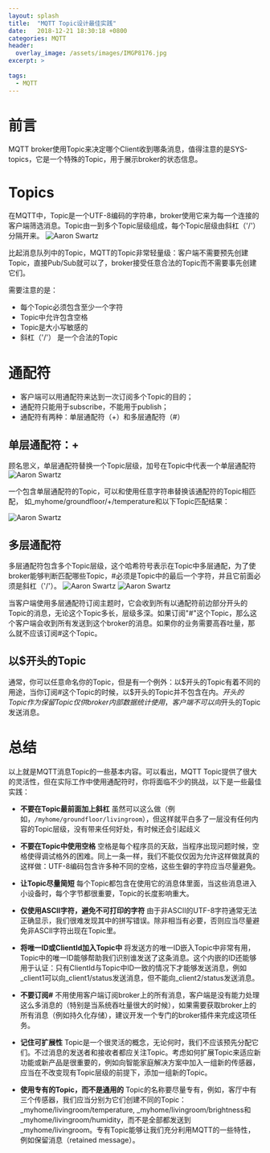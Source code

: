 ```yaml
---
layout: splash
title:  "MQTT Topic设计最佳实践"
date:   2018-12-21 18:30:18 +0800
categories: MQTT
header:
  overlay_image: /assets/images/IMGP8176.jpg
excerpt: >
     
tags: 
  - MQTT
---
```

# 前言
MQTT broker使用Topic来决定哪个Client收到哪条消息，值得注意的是SYS-topics，它是一个特殊的Topic，用于展示broker的状态信息。

# Topics
在MQTT中，Topic是一个UTF-8编码的字符串，broker使用它来为每一个连接的客户端筛选消息。Topic由一到多个Topic层级组成，每个Topic层级由斜杠（'/'）分隔开来。
![Aaron Swartz](https://www.hivemq.com/img/blog/topic_basics.png)

比起消息队列中的Topic，MQTT的Topic非常轻量级：客户端不需要预先创建Topic，直接Pub/Sub就可以了，broker接受任意合法的Topic而不需要事先创建它们。

需要注意的是：
* 每个Topic必须包含至少一个字符
* Topic中允许包含空格
* Topic是大小写敏感的
* 斜杠（'/'） 是一个合法的Topic

# 通配符
* 客户端可以用通配符来达到一次订阅多个Topic的目的；
* 通配符只能用于subscribe，不能用于publish；
* 通配符有两种：单层通配符（+）和多层通配符（#）

## 单层通配符：+
顾名思义，单层通配符替换一个Topic层级，加号在Topic中代表一个单层通配符
![Aaron Swartz](https://www.hivemq.com/img/blog/topic_wildcard_plus.png)

一个包含单层通配符的Topic，可以和使用任意字符串替换该通配符的Topic相匹配，
如_myhome/groundfloor/+/temperature和以下Topic匹配结果：

![Aaron Swartz](https://www.hivemq.com/img/blog/topic_wildcard_plus_example.png)


## 多层通配符
多层通配符包含多个Topic层级，这个哈希符号表示在Topic中多层通配，为了使broker能够判断匹配哪些Topic，#必须是Topic中的最后一个字符，并且它前面必须是斜杠（'/'）。
![Aaron Swartz](https://www.hivemq.com/img/blog/topic_wildcard_hash.png)
![Aaron Swartz](https://www.hivemq.com/img/blog/topic_wildcard_hash_example.png)

当客户端使用多层通配符订阅主题时，它会收到所有以通配符前边部分开头的Topic的消息，无论这个Topic多长，层级多深。如果订阅"#"这个Topic，那么这个客户端会收到所有发送到这个broker的消息。如果你的业务需要高吞吐量，那么就不应该订阅#这个Topic。

## 以$开头的Topic
通常，你可以任意命名你的Topic，但是有一个例外：以$开头的Topic有着不同的用途，当你订阅#这个Topic的时候，以$开头的Topic并不包含在内。$开头的Topic作为保留Topic仅供broker内部数据统计使用，客户端不可以向$开头的Topic发送消息。

# 总结
以上就是MQTT消息Topic的一些基本内容。可以看出，MQTT Topic提供了很大的灵活性，但在实际工作中使用通配符时，你将面临不少的挑战，以下是一些最佳实践：

* **不要在Topic最前面加上斜杠**
虽然可以这么做（例如，`/myhome/groundfloor/livingroom`），但这样就平白多了一层没有任何内容的Topic层级，没有带来任何好处，有时候还会引起歧义

* **不要在Topic中使用空格**
空格是每个程序员的天敌，当程序出现问题时候，空格使得调试格外的困难。同上一条一样，我们不能仅仅因为允许这样做就真的这样做：UTF-8编码包含许多种不同的空格，这些生僻的字符应当尽量避免。

* **让Topic尽量简短**
每个Topic都包含在使用它的消息体里面，当这些消息进入小设备时，每个字节都很重要，Topic的长度影响重大。

* **仅使用ASCII字符，避免不可打印的字符**
由于非ASCII的UTF-8字符通常无法正确显示，我们很难发现其中的拼写错误。除非相当有必要，否则应当尽量避免非ASCII字符出现在Topic里。

* **将唯一ID或ClientId加入Topic中**
将发送方的唯一ID嵌入Topic中非常有用，Topic中的唯一ID能够帮助我们识别谁发送了这条消息。这个内嵌的ID还能够用于认证：只有ClientId与Topic中ID一致的情况下才能够发送消息，例如_client1可以向_client1/status发送消息，但不能向_client2/status发送消息。

* **不要订阅#**
不用使用客户端订阅broker上的所有消息，客户端是没有能力处理这么多消息的（特别是当系统吞吐量很大的时候），如果需要获取broker上的所有消息（例如持久化存储），建议开发一个专门的broker插件来完成这项任务。

* **记住可扩展性**
Topic是一个很灵活的概念，无论何时，我们不应该预先分配它们。不过消息的发送者和接收者都应关注Topic。考虑如何扩展Topic来适应新功能或新产品是很重要的，例如向智能家庭解决方案中加入一组新的传感器，应当在不改变现有Topic层级的前提下，添加一组新的Topic。

* **使用专有的Topic，而不是通用的**
Topic的名称要尽量专有，例如，客厅中有三个传感器，我们应当分别为它们创建不同的Topic：_myhome/livingroom/temperature, _myhome/livingroom/brightness和_myhome/livingroom/humidity，而不是全部都发送到_myhome/livingroom。专有Topic能够让我们充分利用MQTT的一些特性，例如保留消息（retained message）。